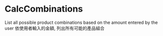 # CalcCombinations
List all possible product combinations based on the amount entered by the user
依使用者輸入的金額, 列出所有可能的產品組合

